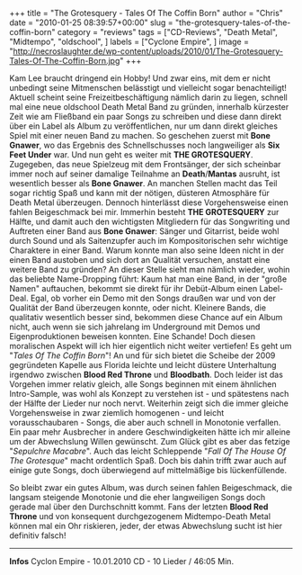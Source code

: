 +++
title = "The Grotesquery - Tales Of The Coffin Born"
author = "Chris"
date = "2010-01-25 08:39:57+00:00"
slug = "the-grotesquery-tales-of-the-coffin-born"
category = "reviews"
tags = ["CD-Reviews", "Death Metal", "Midtempo", "oldschool", ]
labels = ["Cyclone Empire", ]
image = "http://necroslaughter.de/wp-content/uploads/2010/01/The-Grotesquery-Tales-Of-The-Coffin-Born.jpg"
+++

Kam Lee braucht dringend ein Hobby! Und zwar eins, mit dem er nicht unbedingt seine Mitmenschen belässtigt und vielleicht sogar benachteiligt! Aktuell scheint seine Freizeitbeschäftigung nämlich darin zu liegen, schnell mal eine neue oldschool Death Metal Band zu gründen, innerhalb kürzester Zeit wie am Fließband ein paar Songs zu schreiben und diese dann direkt über ein Label als Album zu veröffentlichen, nur um dann direkt gleiches Spiel mit einer neuen Band zu machen. So geschehen zuerst mit **Bone Gnawer**, wo das Ergebnis des Schnellschusses noch langweiliger als **Six Feet Under** war. Und nun geht es weiter mit **THE GROTESQUERY**. Zugegeben, das neue Spielzeug mit dem Frontsänger, der sich scheinbar immer noch auf seiner damalige Teilnahme an **Death**/**Mantas** ausruht, ist wesentlich besser als **Bone Gnawer**. An manchen Stellen macht das Teil sogar richtig Spaß und kann mit der nötigen, düsteren Atmosphäre für Death Metal überzeugen. Dennoch hinterlässt diese Vorgehensweise einen fahlen Beigeschmack bei mir. Immerhin besteht **THE GROTESQUERY** zur Hälfte, und damit auch den wichtigsten Mitgliedern für das Songwriting und Auftreten einer Band aus **Bone Gnawer**: Sänger und Gitarrist, beide wohl durch Sound und als Saitenzupfer auch im Kompositorischen sehr wichtige Charaktere in einer Band. Warum konnte man also seine Ideen nicht in der einen Band austoben und sich dort an Qualität versuchen, anstatt eine weitere Band zu gründen?
An dieser Stelle sieht man nämlich wieder, wohin das beliebte Name-Dropping führt: Kaum hat man eine Band, in der "große Namen" auftauchen, bekommt sie direkt für ihr Debüt-Album einen Label-Deal. Egal, ob vorher ein Demo mit den Songs draußen war und von der Qualität der Band überzeugen konnte, oder nicht. Kleinere Bands, die qualitativ wesentlich besser sind, bekommen diese Chance auf ein Album nicht, auch wenn sie sich jahrelang im Underground mit Demos und Eigenproduktionen beweisen konnten. Eine Schande!
Doch diesen moralischen Aspekt will ich hier eigentlich nicht weiter vertiefen! Es geht um "_Tales Of The Coffin Born_"!
An und für sich bietet die Scheibe der 2009 gegründeten Kapelle aus Florida leichte und leicht düstere Unterhaltung irgendwo zwischen **Blood Red Throne** und **Bloodbath**. Doch leider ist das Vorgehen immer relativ gleich, alle Songs beginnen mit einem ähnlichen Intro-Sample, was wohl als Konzept zu verstehen ist - und spätestens nach der Hälfte der Lieder nur noch nervt. Weiterhin zeigt sich die immer gleiche Vorgehensweise in zwar ziemlich homogenen - und leicht vorausschaubaren - Songs, die aber auch schnell in Monotonie verfallen. Ein paar mehr Ausbrecher in andere Geschwindigkeiten hätte ich mir alleine um der Abwechslung Willen gewünscht. Zum Glück gibt es aber das fetzige "_Sepulchre Macabre_". Auch das leicht Schleppende "_Fall Of The House Of The Grotesque_" macht ordentlich Spaß. Doch bis dahin trifft zwar auch auf einige gute Songs, doch überwiegend auf mittelmäßige bis lückenfüllende.

So bleibt zwar ein gutes Album, was durch seinen fahlen Beigeschmack, die langsam steigende Monotonie und die eher langweiligen Songs doch gerade mal über den Durchschnitt kommt. Fans der letzten **Blood Red Throne** und von konsequent durchgezogenem Midtempo-Death Metal können mal ein Ohr riskieren, jeder, der etwas Abwechslung sucht ist hier definitiv falsch!






---
**Infos**
Cyclon Empire - 10.01.2010
CD - 10 Lieder / 46:05 Min.
